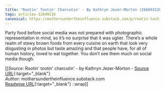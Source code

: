 ```yaml
---
title: "Rootin' Tootin' Charcutin' - By Kathryn Jezer-Morton (266693120)"
tags: articles-12649116
canonical: https://mothersundertheinfluence.substack.com/p/rootin-tootin-charcutin?token=eyJ1c2VyX2lkIjoxMDM2MjA0MSwicG9zdF9pZCI6NDU5NTM0NTIsIl8iOiJtUVY2SyIsImlhdCI6MTY0MTMzMTQ0OSwiZXhwIjoxNjQxMzM1MDQ5LCJpc3MiOiJwdWItNTAxNzYxIiwic3ViIjoicG9zdC1yZWFjdGlvbiJ9.DF61-g9-z6fXR6arl-nRN6hh9utfD6HmElB8Uqol9go
---
```


Party food before social media was not prepared with photographic representation in mind, so it’s no surprise that it was uglier. There’s a whole realm of stewy brown foods from every cuisine on earth that look very disgusting in photos but taste amazing and that people have, for all of human history, loved to eat together. You don’t see them much on social media though.


[[_Source_: Rootin' tootin' charcutin' - by Kathryn Jezer-Morton - [Source URL](https://mothersundertheinfluence.substack.com/p/rootin-tootin-charcutin?token=eyJ1c2VyX2lkIjoxMDM2MjA0MSwicG9zdF9pZCI6NDU5NTM0NTIsIl8iOiJtUVY2SyIsImlhdCI6MTY0MTMzMTQ0OSwiZXhwIjoxNjQxMzM1MDQ5LCJpc3MiOiJwdWItNTAxNzYxIiwic3ViIjoicG9zdC1yZWFjdGlvbiJ9.DF61-g9-z6fXR6arl-nRN6hh9utfD6HmElB8Uqol9go){:target="_blank"}<br>
_Author_: mothersundertheinfluence.substack.com<br>
[Readwise URL](https://readwise.io/open/266693120){:target="_blank"}
::wrap]]